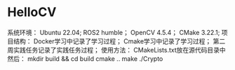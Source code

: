 # HelloCV
系统环境：
Ubuntu 22.04;
ROS2 humble；
OpenCV 4.5.4；
CMake 3.22.1;
项目结构：
Docker学习中记录了学习过程；
Cmake学习中记录了学习过程；
第二周实践任务记录了实践任务过程；
使用方法：
CMakeLists.txt放在源代码目录中然后：
mkdir build && cd build
cmake ..
make
./Crypto
